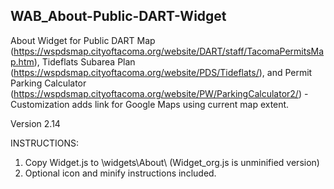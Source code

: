 ## WAB_About-Public-DART-Widget
About Widget for Public DART Map (https://wspdsmap.cityoftacoma.org/website/DART/staff/TacomaPermitsMap.htm), Tideflats Subarea Plan (https://wspdsmap.cityoftacoma.org/website/PDS/Tideflats/), and Permit Parking Calculator (https://wspdsmap.cityoftacoma.org/website/PW/ParkingCalculator2/) - Customization adds link for Google Maps using current map extent.

Version 2.14

INSTRUCTIONS:

1. Copy Widget.js to \widgets\About\ (Widget_org.js is unminified version)
2. Optional icon and minify instructions included.
